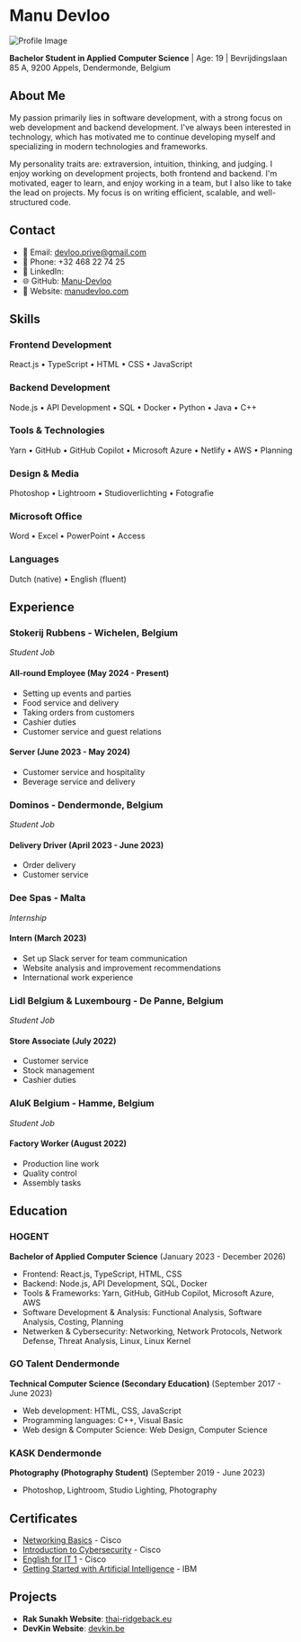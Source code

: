 # Manu Devloo

![Profile Image](https://avatars.githubusercontent.com/u/95429732?s=400&u=7ce3a3bb8608b2cf3d5476347e646955c403c8a0&v=4)

**Bachelor Student in Applied Computer Science** | Age: 19 | Bevrijdingslaan 85 A, 9200 Appels, Dendermonde, Belgium

## About Me

My passion primarily lies in software development, with a strong focus on web development and backend development. I've always been interested in technology, which has motivated me to continue developing myself and specializing in modern technologies and frameworks.

My personality traits are: extraversion, intuition, thinking, and judging. I enjoy working on development projects, both frontend and backend. I'm motivated, eager to learn, and enjoy working in a team, but I also like to take the lead on projects. My focus is on writing efficient, scalable, and well-structured code.

## Contact

- 📧 Email: [devloo.prive@gmail.com](mailto:devloo.prive@gmail.com)
- 📱 Phone: +32 468 22 74 25
- 💼 LinkedIn: [](https://www.linkedin.com/in/manu-devloo-18557a270/)
- 🌐 GitHub: [Manu-Devloo](https://github.com/Manu-Devloo)
- 🔗 Website: [manudevloo.com](manudevloo.com)

## Skills

### Frontend Development
React.js • TypeScript • HTML • CSS • JavaScript


### Backend Development
Node.js • API Development • SQL • Docker • Python • Java • C++


### Tools & Technologies
Yarn • GitHub • GitHub Copilot • Microsoft Azure • Netlify • AWS • Planning


### Design & Media
Photoshop • Lightroom • Studioverlichting • Fotografie


### Microsoft Office
Word • Excel • PowerPoint • Access


### Languages
Dutch (native) • English (fluent)


## Experience

### Stokerij Rubbens - Wichelen, Belgium
*Student Job*

#### All-round Employee (May 2024 - Present)
- Setting up events and parties
- Food service and delivery
- Taking orders from customers
- Cashier duties
- Customer service and guest relations


#### Server (June 2023 - May 2024)
- Customer service and hospitality
- Beverage service and delivery



### Dominos - Dendermonde, Belgium
*Student Job*

#### Delivery Driver (April 2023 - June 2023)
- Order delivery
- Customer service



### Dee Spas - Malta
*Internship*

#### Intern (March 2023)
- Set up Slack server for team communication
- Website analysis and improvement recommendations
- International work experience



### Lidl Belgium & Luxembourg - De Panne, Belgium
*Student Job*

#### Store Associate (July 2022)
- Customer service
- Stock management
- Cashier duties



### AluK Belgium - Hamme, Belgium
*Student Job*

#### Factory Worker (August 2022)
- Production line work
- Quality control
- Assembly tasks



## Education

### HOGENT
**Bachelor of Applied Computer Science** (January 2023 - December 2026)
- Frontend: React.js, TypeScript, HTML, CSS
- Backend: Node.js, API Development, SQL, Docker
- Tools & Frameworks: Yarn, GitHub, GitHub Copilot, Microsoft Azure, AWS
- Software Development & Analysis: Functional Analysis, Software Analysis, Costing, Planning
- Netwerken & Cybersecurity: Networking, Network Protocols, Network Defense, Threat Analysis, Linux, Linux Kernel


### GO Talent Dendermonde
**Technical Computer Science (Secondary Education)** (September 2017 - June 2023)
- Web development: HTML, CSS, JavaScript
- Programming languages: C++, Visual Basic
- Web design & Computer Science: Web Design, Computer Science


### KASK Dendermonde
**Photography (Photography Student)** (September 2019 - June 2023)
- Photoshop, Lightroom, Studio Lighting, Photography


## Certificates
- [Networking Basics](https://www.credly.com/badges/91446cdc-38de-472c-a284-85bc5cd24890/linked_in_profile) - Cisco
- [Introduction to Cybersecurity](https://www.credly.com/badges/dcdac22d-bd1e-4c18-99f3-bcf5ffe9adcc/linked_in_profile) - Cisco
- [English for IT 1](https://www.credly.com/badges/917e96ef-9c30-45c8-93f6-9ab615bb7fa4/linked_in_profile) - Cisco
- [Getting Started with Artificial Intelligence](https://www.credly.com/badges/dd00e10f-3a47-47af-95f7-00f0ba75702a/linked_in_profile) - IBM

## Projects

- **Rak Sunakh Website**: [thai-ridgeback.eu](https://thai-ridgeback.eu)
- **DevKin Website**: [devkin.be](https://devkin.be)